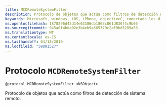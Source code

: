 ```yaml
---
title: MCDRemoteSystemFilter
description: Protocolo de objetos que actúa como filtros de detección de sistema remoto.
keywords: Microsoft, windows, iOS, iPhone, objectiveC, conectado los dispositivos, proyecto Roma
ms.openlocfilehash: 1878296d42d14e63106db1863c861d830f4c9b05
ms.sourcegitcommit: 945a0f4bda02e3b4eb9a665379c2af9bd5285a53
ms.translationtype: MT
ms.contentlocale: es-ES
ms.lasthandoff: 04/18/2019
ms.locfileid: "59801527"
---
```

# <a name="protocol-mcdremotesystemfilter"></a>Protocolo `MCDRemoteSystemFilter`

```
@protocol MCDRemoteSystemFilter <NSObject>
```

Protocolo de objetos que actúa como filtros de detección de sistema remoto.

